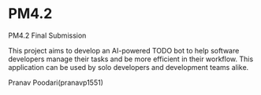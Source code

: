 # PM4.2
PM4.2 Final Submission

This project aims to develop an AI-powered TODO bot to help software developers manage their tasks and 
be more efficient in their workflow. This application can be used by solo developers and development teams alike. 

Pranav Poodari(pranavp1551)

